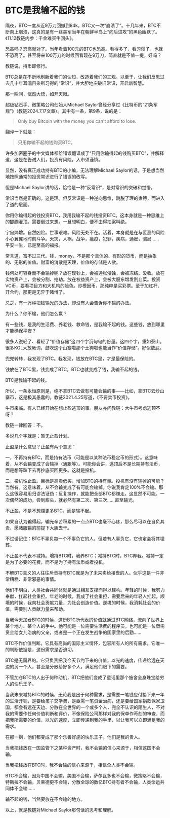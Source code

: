 # BTC是我输不起的钱

隔夜，BTC一度从近9万刀回撤到84k。BTC又一次“崩溃了”。十几年来，BTC不断向上崩溃，这真的是有一丝美军当年在朝鲜半岛上“向后进攻”的黑色幽默了。《11.12教链内参：千金难买牛回头》。

恐高吗？恐高就对了。当年看着100元的BTC也恐高。看得多了，看习惯了，也就不恐高了。甚至将来100万刀的时候回看现在9万刀，简直就是不值一提，好吗？

教链说，持币即修行。

BTC总是在不断地刷新着我们的认知，改造着我们的三观。以至于，让我们反思过去几十年耳濡目染所习得的“常识”，并大胆地突破旧常识，开启新智慧。

那一瞬间，恍然大悟，如开天眼。

超级钻石手、微策略公司创始人Michael Saylor曾经分享过《比特币的“21条军规”》（教链2024.7.17文章）。其中有一条，第9条，说的是：

> Only buy Bitcoin with the money you can't afford to lose.

翻译一下就是：

> 只用你输不起的钱购买BTC。

许多加密圈子的中文媒体都给错误翻译成了“只用你输得起的钱购买BTC”，并解释道，这是在告诫人们，投资有风险，入市须谨慎。

显然，没有真正成功持有BTC的小编，无法理解Michael Saylor的话。于是想当然地按照通常的投资常识进行了错误的改写。

但是Michael Saylor讲的话，恰恰是一种“反常识”，是对常识的突破和觉悟。

常识当然是正确的。这是理。但反常识是一种逆向思维，跳脱了理的束缚，而进入了道的层面。

你用你输得起的钱投资BTC，我用我输不起的钱投资BTC。这本身就是一种思维上的醍醐灌顶。需要倒过来想。一旦想明白，便不由得拍案叫绝。

宇宙熵增。自然凶险。世事艰难。风险无处不在。活着，本身就是在与叵测的风险小心翼翼地时刻斗争。天灾，人祸，战争，瘟疫，犯罪，疾病，通胀，骗局…… 平安一生，已是至高的福报。

常言道，富不过三代。钱，money，不是那个具体的、有形的货币，而是抽象的、无形的价值。财富的消散是天理，价值的存储是人欲。

钱何处可容身而不会输掉呢？放在现钞上，会被通胀侵蚀，会被冻结、没收。放在实物资产上，会被分割、抢劫。放在权益资产上，会被大股东增发割韭菜。投资VC币，要看项目方和大机构的脸色。炒模因币，那纯粹是买彩票。至于加杠杆、开合约，那更是无异于赌博了。

总之，有一万种把钱输光的办法，却没有人会告诉你不输的办法。

为什么？你不输，他们怎么赢？

有一些钱，是我的生活费、养老钱、救命钱，是我输不起的钱。这些钱，放到哪里才能确保平安？

很多人说轻了、看轻了“价值存储”这四个字沉甸甸的份量。这四个字，重如泰山。很多KOL大放厥词，鼓吹这个山寨啦那个土狗啦也能当作“价值存储”。好似放屁。

兜兜转转，我发现了BTC。我发现，钱放在BTC里，才是最保险的。

钱放在了BTC里，钱变成了BTC。BTC也就变成了钱，我输不起的钱。

BTC是我输不起的钱。

所以，一条永恒原则是，绝不拿BTC去做有可能会输的事——比如，拿BTC去炒山寨币，这是极其愚蠢的。教链2021.4.25写道，《不要卖币投资》。

牛市来临。有人已经开始在想止盈逃顶的事。朋友亦问教链：大牛市考虑逃顶不呀？

教链一律回答：不。

多说几个字就是：暂无止盈计划。

止盈是什么意思？止盈有两个意思：

一，不再持有BTC，而是持有法币（可能是以某种法币稳定币的形式）。这意味着，从不会输变成了会输掉（通胀等）。可能你会讲，逃顶后不是长期持有法币，而是想等跌下去再抄底买回更多。这就是投机。

二，投机性止盈。目标是高卖低买，增加BTC的持有量。投机有没有输掉的可能？当然有。这意味着，从不会输变成了有可能会输掉。你说我肯定100%不会输。那么这很容易用归谬法证伪：反复操作，就能把全部BTC都赚走。这显然不可能。一次偶然的成功，尝到甜头，就必然有第二次、第三次……直至输光。

不止盈，不是不想赚更多BTC，而是输不起。

如果自认为输得起，输光辛苦积累的一点点BTC也毫不心疼，那么尽可以在自负其责、愿赌服输的前提下大胆去干。

不过请记住：BTC不辜负每一个不辜负它的人。但若有人辜负它，它也定会将其埋葬。

不止盈不代表不减持。增持BTC时，我养BTC；减持BTC时，BTC养我。减持一定是为了必要的花费，而不是为了持有法币或者投机。

不解BTC真义的人往往斥责持有BTC就是为了未来卖给接盘的人。似乎这是一件非常糟糕、非常邪恶的事情。

他们不明白，人类社会共同体就是通过相互支撑而得以建构。年轻的时候，我努力奉献，扛起社会重担。年老的时候，我成了社会重担，需要后来的年轻人扛起。顺境的时候，我向社会贡献力量，为社会创造价值。逆境的时候，我消耗社会的价值，需要别人贡献力量来帮助。

当我今天加仓BTC的时候，这份BTC所代表的价值就通过BTC网络，流向了世界上某个地方、某个人的手中。他可能是一位需要生活费的程序员，也可能是一位亟需资金给女儿治病的父亲，或者是一个正在发生战争的国家里的后勤……

BTC不作价值判断。它具有高尚的国际主义情怀，包容所有人的所有需求。它唯一的判断依据是，这份需求是否迫切。

BTC是无国界的。它只负责把我今天节约下来的价值，以光的速度，传递给远在天边的另一个人，甚至是分散给好多个人，满足他们眼下的需要。

不管加仓BTC的人出于何种动机，BTC把他们变成了童话里那个施舍全身珠宝给穷人的快乐王子。

当我未来减持BTC的时候，无论我是出于何种需求，是需要一笔钱应付接下来一年的生活开销，是要给孩子交学费，是亟需一笔资金治病，还是要给国家捐款保家卫国，都会有远在天边、分散在全世界的一个或多个人，完全不认识的陌生人，不对我的需要作任何价值判断和评价，不像保险公司那样对我的保单作苛刻的审查，而把我所需要的价值，以光的速度，立即传递到我的手里，以让我可以立即满足我的需求。

在那一刻，他们都变成了那个乐善好施的快乐王子。他们是我的贵人。

当我把钱放在一国监管下之某种资产时，我不会输的信心来源于，相信这国不会输。

当我把钱放在BTC时，我不会输的信心来源于，相信全人类不会输。

BTC不会输，因为中国不会输，美国不会输，萨尔瓦多也不会输，微策略不会输，特斯拉不会输，贝莱德更不会输，分散全球的数亿BTC持有者不会输，人类命运共同体不会输……

输不起的钱，当然要放在不会输的地方。

以上，就是教链对Michael Saylor那句话的思考和理解。
